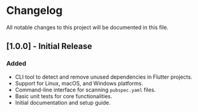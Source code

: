 # Changelog

All notable changes to this project will be documented in this file.

## [1.0.0] - Initial Release
### Added
- CLI tool to detect and remove unused dependencies in Flutter projects.
- Support for Linux, macOS, and Windows platforms.
- Command-line interface for scanning `pubspec.yaml` files.
- Basic unit tests for core functionalities.
- Initial documentation and setup guide.